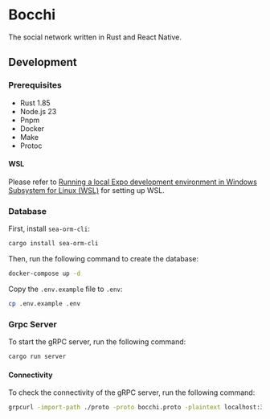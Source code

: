 # Bocchi

The social network written in Rust and React Native.

## Development

### Prerequisites

- Rust 1.85
- Node.js 23
- Pnpm
- Docker
- Make
- Protoc

#### WSL

Please refer to [Running a local Expo development environment in Windows Subsystem for Linux (WSL)](https://github.com/expo/fyi/blob/main/wsl.md) for setting up WSL.

### Database

First, install `sea-orm-cli`:

```bash
cargo install sea-orm-cli
```

Then, run the following command to create the database:

```bash
docker-compose up -d
```

Copy the `.env.example` file to `.env`:

```bash
cp .env.example .env
```

### Grpc Server

To start the gRPC server, run the following command:

```bash
cargo run server
```

#### Connectivity

To check the connectivity of the gRPC server, run the following command:

```bash
grpcurl -import-path ./proto -proto bocchi.proto -plaintext localhost:3000 bocchi.Health/Check
```
